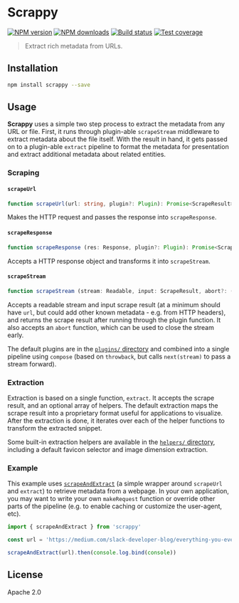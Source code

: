 # Scrappy

[![NPM version][npm-image]][npm-url]
[![NPM downloads][downloads-image]][downloads-url]
[![Build status][travis-image]][travis-url]
[![Test coverage][coveralls-image]][coveralls-url]

> Extract rich metadata from URLs.

## Installation

```sh
npm install scrappy --save
```

## Usage

**Scrappy** uses a simple two step process to extract the metadata from any URL or file. First, it runs through plugin-able `scrapeStream` middleware to extract metadata about the file itself. With the result in hand, it gets passed on to a plugin-able `extract` pipeline to format the metadata for presentation and extract additional metadata about related entities.

### Scraping

#### `scrapeUrl`

```ts
function scrapeUrl(url: string, plugin?: Plugin): Promise<ScrapeResult>
```

Makes the HTTP request and passes the response into `scrapeResponse`.

#### `scrapeResponse`

```ts
function scrapeResponse (res: Response, plugin?: Plugin): Promise<ScrapeResult>
```

Accepts a HTTP response object and transforms it into `scrapeStream`.

#### `scrapeStream`

```ts
function scrapeStream (stream: Readable, input: ScrapeResult, abort?: () => void, plugin = DEFAULT_SCRAPER): Promise<ScrapeResult>
```

Accepts a readable stream and input scrape result (at a minimum should have `url`, but could add other known metadata - e.g. from HTTP headers), and returns the scrape result after running through the plugin function. It also accepts an `abort` function, which can be used to close the stream early.

The default plugins are in the [`plugins/` directory](src/scrape/plugins) and combined into a single pipeline using `compose` (based on `throwback`, but calls `next(stream)` to pass a stream forward).

### Extraction

Extraction is based on a single function, `extract`. It accepts the scrape result, and an optional array of helpers. The default extraction maps the scrape result into a proprietary format useful for applications to visualize. After the extraction is done, it iterates over each of the helper functions to transform the extracted snippet.

Some built-in extraction helpers are available in the [`helpers/` directory](src/extract/helpers), including a default favicon selector and image dimension extraction.

### Example

This example uses [`scrapeAndExtract`](src/index.ts) (a simple wrapper around `scrapeUrl` and `extract`) to retrieve metadata from a webpage. In your own application, you may want to write your own `makeRequest` function or override other parts of the pipeline (e.g. to enable caching or customize the user-agent, etc).

```ts
import { scrapeAndExtract } from 'scrappy'

const url = 'https://medium.com/slack-developer-blog/everything-you-ever-wanted-to-know-about-unfurling-but-were-afraid-to-ask-or-how-to-make-your-e64b4bb9254#.a0wjf4ltt'

scrapeAndExtract(url).then(console.log.bind(console))
```

## License

Apache 2.0

[npm-image]: https://img.shields.io/npm/v/scrappy.svg?style=flat
[npm-url]: https://npmjs.org/package/scrappy
[downloads-image]: https://img.shields.io/npm/dm/scrappy.svg?style=flat
[downloads-url]: https://npmjs.org/package/scrappy
[travis-image]: https://img.shields.io/travis/blakeembrey/node-scrappy.svg?style=flat
[travis-url]: https://travis-ci.org/blakeembrey/node-scrappy
[coveralls-image]: https://img.shields.io/coveralls/blakeembrey/node-scrappy.svg?style=flat
[coveralls-url]: https://coveralls.io/r/blakeembrey/node-scrappy?branch=master
